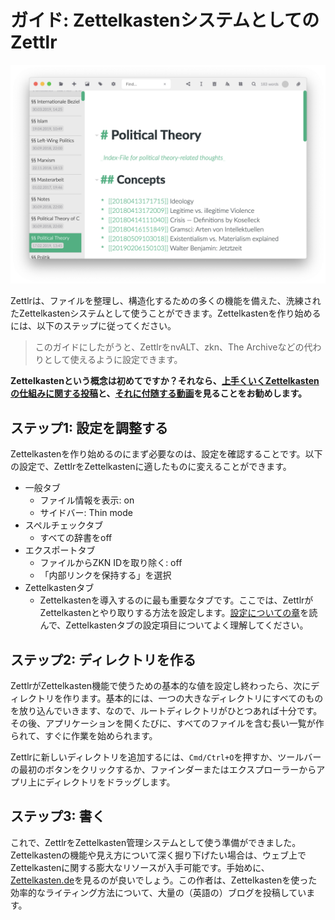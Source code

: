 # ガイド: ZettelkastenシステムとしてのZettlr

![ZettelkastenシステムとしてのZettlr](../img/zettlr_zettelkasten.png)

Zettlrは、ファイルを整理し、構造化するための多くの機能を備えた、洗練されたZettelkastenシステムとして使うことができます。Zettelkastenを作り始めるには、以下のステップに従ってください。

> このガイドにしたがうと、ZettlrをnvALT、zkn、The Archiveなどの代わりとして使えるように設定できます。

**Zettelkastenという概念は初めてですか？それなら、[上手くいくZettelkastenの仕組みに関する投稿](https://www.zettlr.com/post/what-is-a-zettelkasten)と、[それに付随する動画](https://youtu.be/c5Tst3-zcWI)を見ることをお勧めします。**

## ステップ1: 設定を調整する

Zettelkastenを作り始めるのにまず必要なのは、設定を確認することです。以下の設定で、ZettlrをZettelkastenに適したものに変えることができます。

- 一般タブ
    - ファイル情報を表示: on
    - サイドバー: Thin mode
- スペルチェックタブ
    - すべての辞書をoff
- エクスポートタブ
    - ファイルからZKN IDを取り除く: off
    - 「内部リンクを保持する」を選択
- Zettelkastenタブ
    - Zettelkastenを導入するのに最も重要なタブです。ここでは、ZettlrがZettelkastenとやり取りする方法を設定します。[設定についての章](../reference/settings.md)を読んで、Zettelkastenタブの設定項目についてよく理解してください。

## ステップ2: ディレクトリを作る

ZettlrがZettelkasten機能で使うための基本的な値を設定し終わったら、次にディレクトリを作ります。基本的には、一つの大きなディレクトリにすべてのものを放り込んでいきます、なので、ルートディレクトリがひとつあれば十分です。その後、アプリケーションを開くたびに、すべてのファイルを含む長い一覧が作られて、すぐに作業を始められます。

Zettlrに新しいディレクトリを追加するには、`Cmd/Ctrl+O`を押すか、ツールバーの最初のボタンをクリックするか、ファインダーまたはエクスプローラーからアプリ上にディレクトリをドラッグします。

## ステップ3: 書く

これで、ZettlrをZettelkasten管理システムとして使う準備ができました。Zettelkastenの機能や見え方について深く掘り下げたい場合は、ウェブ上でZettelkastenに関する膨大なリソースが入手可能です。手始めに、[Zettelkasten.de](https://www.zettelkasten.de/)を見るのが良いでしょう。この作者は、Zettelkastenを使った効率的なライティング方法について、大量の（英語の）ブログを投稿しています。

